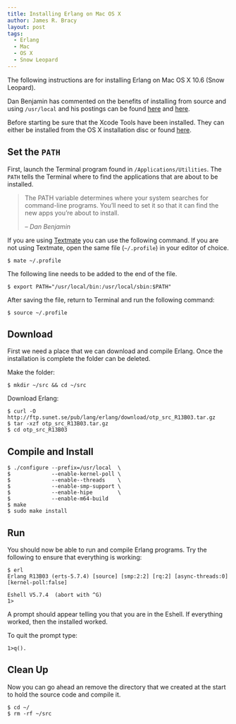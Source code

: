 ```yaml
---
title: Installing Erlang on Mac OS X
author: James R. Bracy
layout: post
tags:
  - Erlang
  - Mac
  - OS X
  - Snow Leopard
---
```


The following instructions are for installing Erlang on Mac OS X 10.6 (Snow Leopard).

Dan Benjamin has commented on the benefits of installing from source
and using `/usr/local` and his postings can be found
[here](http://hivelogic.com/articles/using_usr_local/ "Using
/usr/local") and
[here](http://hivelogic.com/articles/ruby-rails-leopard/ "Installing
Ruby, Rubygems, Rails, and Mongrel on Mac OS X 10.5 (Leopard)"). 

Before starting be sure that the Xcode Tools have been installed. They
can either be installed from the OS X installation disc or found
[here](http://developer.apple.com/tools/xcode/).

## Set the `PATH`

First, launch the Terminal program found in
`/Applications/Utilities`. The `PATH` tells the Terminal where to find
the applications that are about to be installed.

<blockquote cite="http://hivelogic.com/articles/compiling-ruby-rubygems-and-rails-on-snow-leopard/">
<p>The PATH variable determines where your system searches for
command-line programs. You’ll need to set it so that it can find the
new apps you’re about to install.</p><p>&ndash; <cite>Dan
Benjamin</cite></p></blockquote> 

If you are using [Textmate](http://macromates.com/ "Textmate") you can
use the following command. If you are not using Textmate, open the
same file (`~/.profile`) in your editor of choice.

    $ mate ~/.profile

The following line needs to be added to the end of the file.

    $ export PATH="/usr/local/bin:/usr/local/sbin:$PATH"

After saving the file, return to Terminal and run the following command:

    $ source ~/.profile

## Download

First we need a place that we can download and compile Erlang. Once
the installation is complete the folder can be deleted.

Make the folder:

    $ mkdir ~/src && cd ~/src

Download Erlang:

    $ curl -O http://ftp.sunet.se/pub/lang/erlang/download/otp_src_R13B03.tar.gz
    $ tar -xzf otp_src_R13B03.tar.gz
    $ cd otp_src_R13B03

## Compile and Install

    $ ./configure --prefix=/usr/local  \
    $             --enable-kernel-poll \
    $             --enable--threads    \
    $             --enable-smp-support \
    $             --enable-hipe        \
    $             --enable-m64-build
    $ make
    $ sudo make install

## Run

You should now be able to run and compile Erlang programs. Try the
following to ensure that everything is working:

    $ erl
    Erlang R13B03 (erts-5.7.4) [source] [smp:2:2] [rq:2] [async-threads:0] [kernel-poll:false]
    
    Eshell V5.7.4  (abort with ^G)
    1> 

A prompt should appear telling you that you are in the Eshell. If
everything worked, then the installed worked.

To quit the prompt type:

    1>q().

## Clean Up

Now you can go ahead an remove the directory that we created at the
start to hold the source code and compile it. 

    $ cd ~/
    $ rm -rf ~/src
